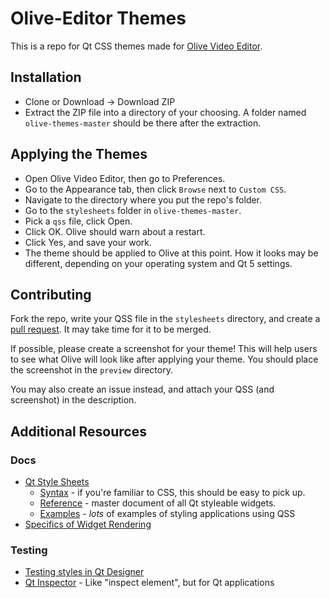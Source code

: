 # Olive-Editor Themes

This is a repo for Qt CSS themes made for [Olive Video Editor](https://github.com/olive-editor/olive).

## Installation
* Clone or Download -> Download ZIP
* Extract the ZIP file into a directory of your choosing. A folder named `olive-themes-master` should be there after the extraction.

## Applying the Themes
* Open Olive Video Editor, then go to Preferences.
* Go to the Appearance tab, then click `Browse` next to `Custom CSS`.
* Navigate to the directory where you put the repo's folder.
* Go to the `stylesheets` folder in `olive-themes-master`.
* Pick a `qss` file, click Open.
* Click OK. Olive should warn about a restart.
* Click Yes, and save your work.
* The theme should be applied to Olive at this point. How it looks may be different, depending on your operating system and Qt 5 settings.

## Contributing
Fork the repo, write your QSS file in the `stylesheets` directory, and create a [pull request](https://github.com/zoomten/olive-themes/pulls). It may take time for it to be merged.

If possible, please create a screenshot for your theme! This will help users to see what Olive will look like after applying your theme. You should place the screenshot in the `preview` directory.

You may also create an issue instead, and attach your QSS (and screenshot) in the description.

## Additional Resources
### Docs
* [Qt Style Sheets](https://doc.qt.io/qt-5/stylesheet.html)
    * [Syntax](https://doc.qt.io/qt-5/stylesheet-syntax.html) - if you're familiar to CSS, this should be easy to pick up.
    * [Reference](https://doc.qt.io/qt-5/stylesheet-reference.html) - master document of all Qt styleable widgets.
    * [Examples](https://doc.qt.io/qt-5/stylesheet-examples.html#customizing-a-qpushbutton-using-the-box-model) - *lots* of examples of styling applications using QSS
* [Specifics of Widget Rendering](https://doc.qt.io/qt-5/stylesheet-customizing.html)
### Testing
* [Testing styles in Qt Designer](https://doc.qt.io/qt-5/stylesheet-designer.html)
* [Qt Inspector](https://github.com/robertknight/Qt-Inspector) - Like "inspect element", but for Qt applications
